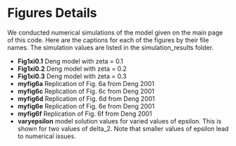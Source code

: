 # Figures Details
We conducted numerical simulations of the model given on the main page of this code. Here are the captions for each of the figures by their file names. The simulation values are listed in the simulation_results folder.
- **Fig1xi0.1** Deng model with zeta = 0.1
- **Fig1xi0.2** Deng model with zeta = 0.2
- **Fig1xi0.3** Deng model with zeta = 0.3
- **myfig6a** Replication of Fig. 6a from Deng 2001
- **myfig6c** Replication of Fig. 6c from Deng 2001
- **myfig6d** Replication of Fig. 6d from Deng 2001
- **myfig6e** Replication of Fig. 6e from Deng 2001
- **myfig6f** Replication of Fig. 6f from Deng 2001
- **varyepsilon** model solution values for varied values of epsilon. This is shown for two values of delta_2. Note that smaller values of epsilon lead to numerical issues.
